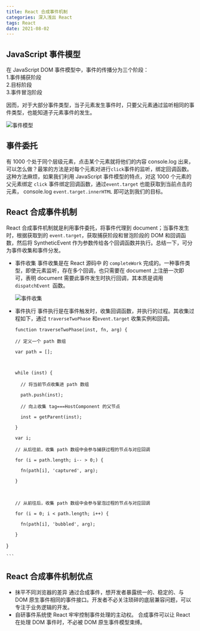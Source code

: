 ```yaml
---
title: React 合成事件机制
categories: 深入浅出 React
tags: React
date: 2021-08-02
---
```


## JavaScript 事件模型

在 JavaScript DOM 事件模型中，事件的传播分为三个阶段：  
1.事件捕获阶段  
2.目标阶段  
3.事件冒泡阶段

因而，对于大部分事件类型，当子元素发生事件时，只要父元素通过监听相同的事件类型，也能知道子元素事件的发生。

<!-- more -->

![事件模型](./event-model.png)

## 事件委托

有 1000 个处于同个层级元素，点击某个元素就将他们的内容 console.log 出来，可以怎么做？最笨的方法是对每个元素对进行`click`事件的监听，绑定回调函数。这种方法麻烦，如果我们利用 JavaScript 事件模型的特点，对这 1000 个元素的父元素绑定 `click` 事件绑定回调函数，通过`event.target` 也能获取到当前点击的元素， console.log `event.target.innerHTML` 即可达到我们的目标。

## React 合成事件机制

React 合成事件机制就是利用事件委托，将事件代理到 document；当事件发生时，根据获取到的 `event.target`，获取捕获阶段和冒泡阶段的 DOM 和回调函数，然后将 SyntheticEvent 作为参数传给各个回调函数并执行。总结一下，可分为事件收集和事件分发。

- 事件收集
  事件收集是在 React 源码中 的 `completeWork` 完成的。一种事件类型，即使元素监听，存在多个回调，也只需要在 document 上注册一次即可，表明 document 需要此事件发生时执行回调，其本质是调用 `dispatchEvent `函数。

  ![事件收集](./event-collect.png)

- 事件执行
  事件执行是在事件触发时，收集回调函数，并执行的过程。其收集过程如下，通过 `traverseTwoPhase` 和`event.target` 收集实例和回调。

  ```
  function traverseTwoPhase(inst, fn, arg) {

  // 定义一个 path 数组

  var path = [];



  while (inst) {

    // 将当前节点收集进 path 数组

    path.push(inst);

    // 向上收集 tag===HostComponent 的父节点

    inst = getParent(inst);

  }

  var i;

  // 从后往前，收集 path 数组中会参与捕获过程的节点与对应回调

  for (i = path.length; i-- > 0;) {

    fn(path[i], 'captured', arg);

  }



  // 从前往后，收集 path 数组中会参与冒泡过程的节点与对应回调

  for (i = 0; i < path.length; i++) {

    fn(path[i], 'bubbled', arg);

  }
  ```

}

    ```

## React 合成事件机制优点

- 抹平不同浏览器的差异
  通过合成事件，想开发者暴露统一的、稳定的、与 DOM 原生事件相同的事件接口。开发者不必关注琐碎的底层兼容问题，可以专注于业务逻辑的开发。
- 自研事件系统使 React 牢牢控制事件处理的主动权。
  合成事件可以让 React 在处理 DOM 事件时，不必被 DOM 原生事件模型束缚。
